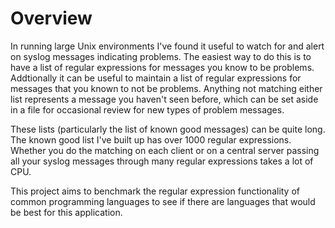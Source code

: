 # Overview #

In running large Unix environments I've found it useful to watch for and
alert on syslog messages indicating problems.  The easiest way to do
this is to have a list of regular expressions for messages you know to
be problems.  Addtionally it can be useful to maintain a list of regular
expressions for messages that you known to not be problems.  Anything
not matching either list represents a message you haven't seen before,
which can be set aside in a file for occasional review for new types of
problem messages.

These lists (particularly the list of known good messages) can be quite
long.  The known good list I've built up has over 1000 regular
expressions.  Whether you do the matching on each client or on a central
server passing all your syslog messages through many regular expressions
takes a lot of CPU.

This project aims to benchmark the regular expression functionality of
common programming languages to see if there are languages that would be
best for this application.

